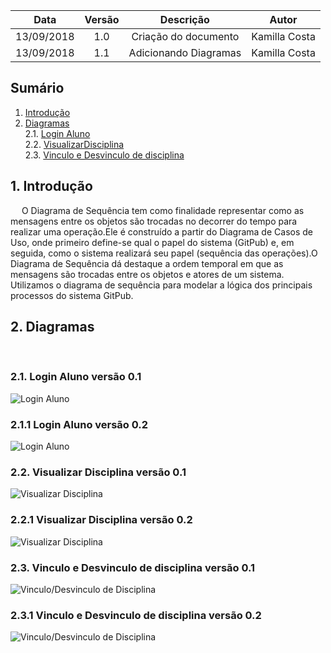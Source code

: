 | Data       | Versão | Descrição               | Autor             |
|:----------:|:------:|:-----------------------:|:-----------------:|
| 13/09/2018 | 1.0    | Criação do documento    | Kamilla Costa     |
| 13/09/2018 | 1.1    | Adicionando Diagramas   | Kamilla Costa     |

## Sumário
1. [Introdução](#1-introdução)  
2. [Diagramas](#2-diagramas) <br>
2.1. [Login Aluno](##21-login-aluno) <br>
2.2. [VisualizarDisciplina](##22-visualizar-disciplina) <br>
2.3. [Vinculo e Desvinculo de disciplina](##23-vinculo-e-desvinculo-de-disciplina)


## 1. Introdução
&emsp; O Diagrama de Sequência tem como finalidade representar como as mensagens entre os objetos são trocadas no decorrer do tempo para realizar uma operação.Ele é construído a partir do Diagrama de Casos de Uso, onde primeiro define-se qual o papel do sistema (GitPub) e, em seguida, como o sistema realizará seu papel (sequência das operações).O Diagrama de Sequência dá destaque a ordem temporal em que as mensagens são trocadas entre os objetos e atores de um sistema. Utilizamos o diagrama de sequência para modelar a lógica dos principais processos do sistema GitPub.

## 2. Diagramas
&emsp;

### 2.1. Login Aluno versão 0.1
![Login Aluno](/docs/images/diagrama-sequencial-login-aluno-v1.png)

### 2.1.1 Login Aluno versão 0.2
![Login Aluno](/docs/images/DiagramaSequencial_aluno.png)

### 2.2. Visualizar Disciplina versão 0.1
![Visualizar Disciplina](/docs/images/DiagramaSequencialBuscarDisciplinav1.png)

### 2.2.1 Visualizar Disciplina versão 0.2
![Visualizar Disciplina](/docs/images/DiagramaSequencial_visitaDisciplina.png)

### 2.3. Vinculo e Desvinculo de disciplina versão 0.1
![Vinculo/Desvinculo de Disciplina](/docs/images/DiagramaSequencialVincularDisciplinav1.png)

### 2.3.1 Vinculo e Desvinculo de disciplina versão 0.2
![Vinculo/Desvinculo de Disciplina](/docs/images/DiagramaSequencial_ParticiparDisciplina.png)
